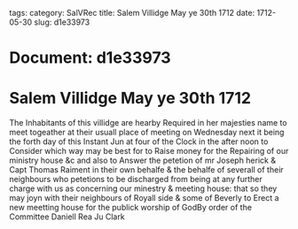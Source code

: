 tags: 
category: SalVRec
title: Salem Villidge May ye 30th 1712
date: 1712-05-30
slug: d1e33973




# Document: d1e33973


# Salem Villidge May ye 30th 1712 

The Inhabitants of this villidge are hearby Required in her majesties name to meet togeather at their usuall place of meeting on Wednesday next it being the forth day of this Instant Jun at four of the Clock in the after noon to Consider which way may be best for to Raise money for the Repairing of our ministry house &c and also to Answer the petetion of mr Joseph herick & Capt Thomas Raiment in their own behalfe & the behalfe of severall of their neighbours who petetions to be discharged from being at any further charge with us as concerning our minestry & meeting house: that so they may joyn with their neighbours of Royall side & some of Beverly to Erect a new meetting house for the publick worship of GodBy order of the Committee Daniell Rea Ju Clark
